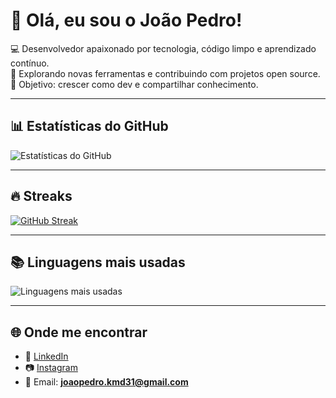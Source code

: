 # 👋 Olá, eu sou o João Pedro!

💻 Desenvolvedor apaixonado por tecnologia, código limpo e aprendizado contínuo.  
🚀 Explorando novas ferramentas e contribuindo com projetos open source.  
🎯 Objetivo: crescer como dev e compartilhar conhecimento.

---

## 📊 Estatísticas do GitHub

![Estatísticas do GitHub](https://github-readme-stats.vercel.app/api?username=joaopedrokmd&show_icons=true&theme=onedark)

---

## 🔥 Streaks

[![GitHub Streak](https://streak-stats.demolab.com?user=joaopedrokmd&theme=onedark&hide_border=true)](https://git.io/streak-stats)

---

## 📚 Linguagens mais usadas

![Linguagens mais usadas](https://github-readme-stats.vercel.app/api/top-langs/?username=joaopedrokmd&layout=compact&theme=onedark)

---

## 🌐 Onde me encontrar

- 💼 [LinkedIn](https://www.linkedin.com/in/joaopedrokmd)  
- 📷 [Instagram](https://www.instagram.com/joaopedro.kmd)  
- 📧 Email: **joaopedro.kmd31@gmail.com**
